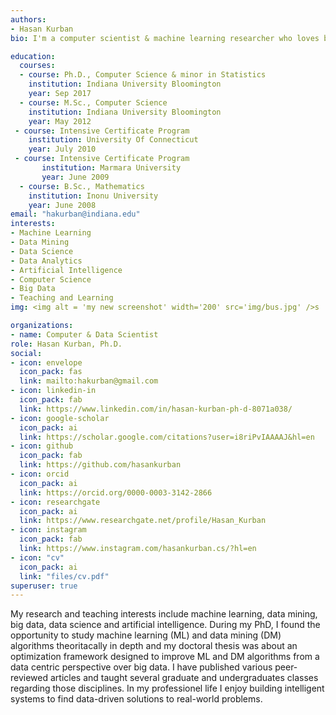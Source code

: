 ```yaml
---
authors:
- Hasan Kurban
bio: I'm a computer scientist & machine learning researcher who loves building intelligent systems to find data-driven solutions to real-world problems. 

education:
  courses:
  - course: Ph.D., Computer Science & minor in Statistics
    institution: Indiana University Bloomington 
    year: Sep 2017
  - course: M.Sc., Computer Science
    institution: Indiana University Bloomington
    year: May 2012
 - course: Intensive Certificate Program
    institution: University Of Connecticut
    year: July 2010
 - course: Intensive Certificate Program
       institution: Marmara University
       year: June 2009          
  - course: B.Sc., Mathematics
    institution: Inonu University
    year: June 2008
email: "hakurban@indiana.edu"
interests:
- Machine Learning
- Data Mining
- Data Science
- Data Analytics
- Artificial Intelligence
- Computer Science
- Big Data
- Teaching and Learning
img: <img alt = 'my new screenshot' width='200' src='img/bus.jpg' />s

organizations:
- name: Computer & Data Scientist
role: Hasan Kurban, Ph.D.
social:
- icon: envelope
  icon_pack: fas
  link: mailto:hakurban@gmail.com
- icon: linkedin-in
  icon_pack: fab
  link: https://www.linkedin.com/in/hasan-kurban-ph-d-8071a038/
- icon: google-scholar
  icon_pack: ai
  link: https://scholar.google.com/citations?user=i8riPvIAAAAJ&hl=en
- icon: github
  icon_pack: fab
  link: https://github.com/hasankurban
- icon: orcid
  icon_pack: ai
  link: https://orcid.org/0000-0003-3142-2866
- icon: researchgate
  icon_pack: ai
  link: https://www.researchgate.net/profile/Hasan_Kurban
- icon: instagram
  icon_pack: fab
  link: https://www.instagram.com/hasankurban.cs/?hl=en
- icon: "cv"
  icon_pack: ai
  link: "files/cv.pdf"
superuser: true
---
```

My research and teaching interests include machine learning, data mining, big data, data science and artificial intelligence. During my PhD, I found the opportunity to study machine learning (ML) and data mining (DM) algorithms theoritacally in depth and my doctoral thesis was about an optimization framework designed to improve ML and DM algorithms from a data centric perspective over big data. I have  published various peer-reviewed articles and taught several graduate and undergraduates classes  regarding those disciplines. In my professionel life  I  enjoy building intelligent systems to find data-driven solutions to real-world problems. 


